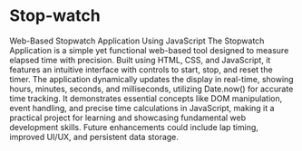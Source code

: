# Stop-watch
Web-Based Stopwatch Application Using JavaScript
The Stopwatch Application is a simple yet functional web-based tool designed to measure elapsed time with precision. Built using HTML, CSS, and JavaScript, it features an intuitive interface with controls to start, stop, and reset the timer. The application dynamically updates the display in real-time, showing hours, minutes, seconds, and milliseconds, utilizing Date.now() for accurate time tracking. It demonstrates essential concepts like DOM manipulation, event handling, and precise time calculations in JavaScript, making it a practical project for learning and showcasing fundamental web development skills. Future enhancements could include lap timing, improved UI/UX, and persistent data storage.

